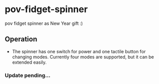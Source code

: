 # pov-fidget-spinner
pov fidget spinner as New Year gift :)

## Operation
* The spinner has one switch for power and one tactile button for changing modes. Currently four modes are supported, but it can be extended easily.

### Update pending...
